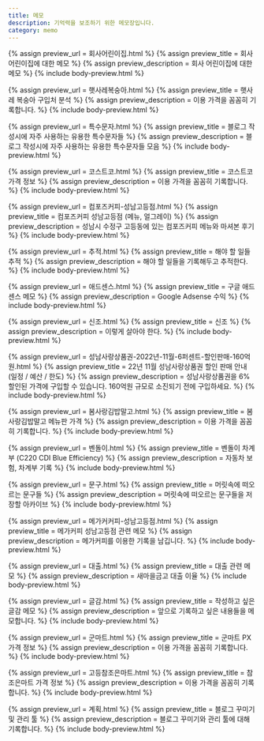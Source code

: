 ```yaml
---
title: 메모
description: 기억력을 보조하기 위한 메모장입니다. 
category: memo
---
```



{% assign preview_url = 회사어린이집.html %}
{% assign preview_title = 회사 어린이집에 대한 메모 %}
{% assign preview_description = 회사 어린이집에 대한 메모 %}
{% include body-preview.html %}


{% assign preview_url = 햇사레복숭아.html %}
{% assign preview_title = 햇사레 복숭아 구입처 분석 %}
{% assign preview_description = 이용 가격을 꼼꼼히 기록합니다.  %}
{% include body-preview.html %}


{% assign preview_url = 특수문자.html %}
{% assign preview_title = 블로그 작성시에 자주 사용하는 유용한 특수문자들 %}
{% assign preview_description = 블로그 작성시에 자주 사용하는 유용한 특수문자들 모음 %}
{% include body-preview.html %}


{% assign preview_url = 코스트코.html %}
{% assign preview_title = 코스트코 가격 정보 %}
{% assign preview_description = 이용 가격을 꼼꼼히 기록합니다.  %}
{% include body-preview.html %}


{% assign preview_url = 컴포즈커피-성남고등점.html %}
{% assign preview_title = 컴포즈커피 성남고등점 (메뉴, 얼그레이) %}
{% assign preview_description = 성남시 수정구 고등동에 있는 컴포즈커피 메뉴와 마셔본 후기 %}
{% include body-preview.html %}


{% assign preview_url = 추적.html %}
{% assign preview_title = 해야 할 일들 추적 %}
{% assign preview_description = 해야 할 일들을 기록해두고 추적한다.  %}
{% include body-preview.html %}


{% assign preview_url = 애드센스.html %}
{% assign preview_title = 구글 애드센스 메모 %}
{% assign preview_description = Google Adsense 수익 %}
{% include body-preview.html %}


{% assign preview_url = 신조.html %}
{% assign preview_title = 신조 %}
{% assign preview_description = 이렇게 살아야 한다.  %}
{% include body-preview.html %}


{% assign preview_url = 성남사랑상품권-2022년-11월-6퍼센트-할인판매-160억원.html %}
{% assign preview_title = 22년 11월 성남사랑상품권 할인 판매 안내 (일정 / 예산 / 한도) %}
{% assign preview_description = 성남사랑상품권을 6% 할인된 가격에 구입할 수 있습니다. 160억원 규모로 소진되기 전에 구입하세요. %}
{% include body-preview.html %}


{% assign preview_url = 봄사랑김밥말고.html %}
{% assign preview_title = 봄사랑김밥말고 메뉴판 가격 %}
{% assign preview_description = 이용 가격을 꼼꼼히 기록합니다.  %}
{% include body-preview.html %}


{% assign preview_url = 벤돌이.html %}
{% assign preview_title = 벤돌이 차계부 (C220 CDI Blue Efficiency) %}
{% assign preview_description = 자동차 보험, 차계부 기록 %}
{% include body-preview.html %}


{% assign preview_url = 문구.html %}
{% assign preview_title = 머릿속에 떠오르는 문구들 %}
{% assign preview_description = 머릿속에 떠오르는 문구들을 저장할 아카이브 %}
{% include body-preview.html %}


{% assign preview_url = 메가커커피-성남고등점.html %}
{% assign preview_title = 메가커피 성남고등점 관련 메모 %}
{% assign preview_description = 메가커피를 이용한 기록을 남깁니다.  %}
{% include body-preview.html %}


{% assign preview_url = 대출.html %}
{% assign preview_title = 대출 관련 메모 %}
{% assign preview_description = 새마을금고 대출 이율 %}
{% include body-preview.html %}


{% assign preview_url = 글감.html %}
{% assign preview_title = 작성하고 싶은 글감 메모 %}
{% assign preview_description = 앞으로 기록하고 싶은 내용들을 메모합니다.  %}
{% include body-preview.html %}


{% assign preview_url = 군마트.html %}
{% assign preview_title = 군마트 PX 가격 정보 %}
{% assign preview_description = 이용 가격을 꼼꼼히 기록합니다.  %}
{% include body-preview.html %}


{% assign preview_url = 고등참조은마트.html %}
{% assign preview_title = 참조은마트 가격 정보 %}
{% assign preview_description = 이용 가격을 꼼꼼히 기록합니다.  %}
{% include body-preview.html %}


{% assign preview_url = 계획.html %}
{% assign preview_title = 블로그 꾸미기 및 관리 툴 %}
{% assign preview_description = 블로그 꾸미기와 관리 툴에 대해 기록합니다.  %}
{% include body-preview.html %}
